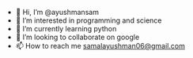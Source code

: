 - 👋 Hi, I’m @ayushmansam
- 👀 I’m interested in programming and science
- 🌱 I’m currently learning python
- 💞️ I’m looking to collaborate on google
- 📫 How to reach me samalayushman06@gmail.com

<!---
ayushmansam/ayushmansam is a ✨ special ✨ repository because its `README.md` (this file) appears on your GitHub profile.
You can click the Preview link to take a look at your changes.
--->
